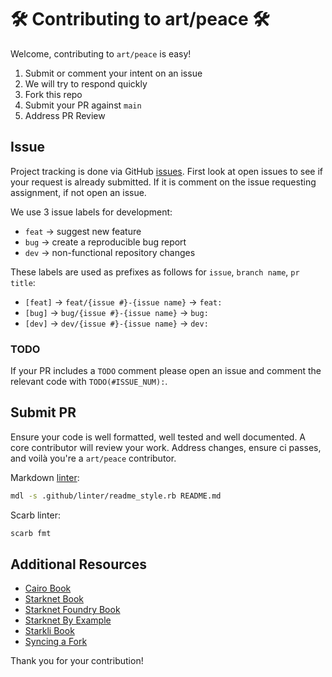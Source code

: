 # 🛠️ Contributing to art/peace 🛠️

Welcome, contributing to `art/peace` is easy!

1. Submit or comment your intent on an issue
1. We will try to respond quickly
1. Fork this repo
1. Submit your PR against `main`
1. Address PR Review

## Issue

Project tracking is done via GitHub [issues](https://github.com/keep-starknet-strange/art-peace/issues).
First look at open issues to see if your request is already submitted.
If it is comment on the issue requesting assignment, if not open an issue.

We use 3 issue labels for development:

- `feat` -> suggest new feature
- `bug` -> create a reproducible bug report
- `dev` -> non-functional repository changes

These labels are used as prefixes as follows for `issue`, `branch name`, `pr title`:

- `[feat]` -> `feat/{issue #}-{issue name}` -> `feat:`
- `[bug]` -> `bug/{issue #}-{issue name}` -> `bug:`
- `[dev]` -> `dev/{issue #}-{issue name}` -> `dev:`

### TODO

If your PR includes a `TODO` comment please open an issue and comment the relevant
code with `TODO(#ISSUE_NUM):`.

## Submit PR

Ensure your code is well formatted, well tested and well documented. A core contributor
will review your work. Address changes, ensure ci passes,
and voilà you're a `art/peace` contributor.

Markdown [linter](https://github.com/markdownlint/markdownlint?tab=readme-ov-file#markdown-lint-tool):

```bash
mdl -s .github/linter/readme_style.rb README.md
```

Scarb linter:

```bash
scarb fmt
```

## Additional Resources

- [Cairo Book](https://book.cairo-lang.org/)
- [Starknet Book](https://book.starknet.io/)
- [Starknet Foundry Book](https://foundry-rs.github.io/starknet-foundry/)
- [Starknet By Example](https://starknet-by-example.voyager.online/)
- [Starkli Book](https://book.starkli.rs/)
- [Syncing a Fork](https://docs.github.com/en/pull-requests/collaborating-with-pull-requests/working-with-forks/syncing-a-fork)

Thank you for your contribution!
